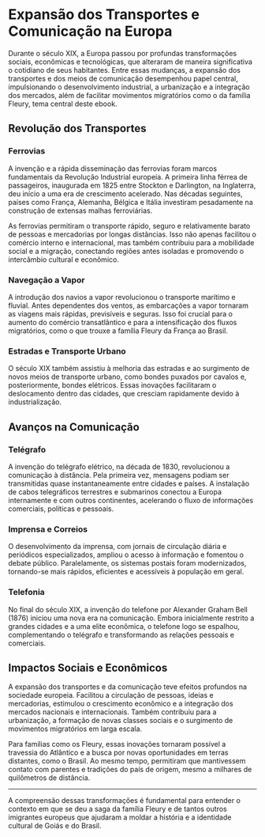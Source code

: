 # Expansão dos Transportes e Comunicação na Europa

Durante o século XIX, a Europa passou por profundas transformações sociais, econômicas e tecnológicas, que alteraram de maneira significativa o cotidiano de seus habitantes. Entre essas mudanças, a expansão dos transportes e dos meios de comunicação desempenhou papel central, impulsionando o desenvolvimento industrial, a urbanização e a integração dos mercados, além de facilitar movimentos migratórios como o da família Fleury, tema central deste ebook.

## Revolução dos Transportes

### Ferrovias

A invenção e a rápida disseminação das ferrovias foram marcos fundamentais da Revolução Industrial europeia. A primeira linha férrea de passageiros, inaugurada em 1825 entre Stockton e Darlington, na Inglaterra, deu início a uma era de crescimento acelerado. Nas décadas seguintes, países como França, Alemanha, Bélgica e Itália investiram pesadamente na construção de extensas malhas ferroviárias.

As ferrovias permitiram o transporte rápido, seguro e relativamente barato de pessoas e mercadorias por longas distâncias. Isso não apenas facilitou o comércio interno e internacional, mas também contribuiu para a mobilidade social e a migração, conectando regiões antes isoladas e promovendo o intercâmbio cultural e econômico.

### Navegação a Vapor

A introdução dos navios a vapor revolucionou o transporte marítimo e fluvial. Antes dependentes dos ventos, as embarcações a vapor tornaram as viagens mais rápidas, previsíveis e seguras. Isso foi crucial para o aumento do comércio transatlântico e para a intensificação dos fluxos migratórios, como o que trouxe a família Fleury da França ao Brasil.

### Estradas e Transporte Urbano

O século XIX também assistiu à melhoria das estradas e ao surgimento de novos meios de transporte urbano, como bondes puxados por cavalos e, posteriormente, bondes elétricos. Essas inovações facilitaram o deslocamento dentro das cidades, que cresciam rapidamente devido à industrialização.

## Avanços na Comunicação

### Telégrafo

A invenção do telégrafo elétrico, na década de 1830, revolucionou a comunicação à distância. Pela primeira vez, mensagens podiam ser transmitidas quase instantaneamente entre cidades e países. A instalação de cabos telegráficos terrestres e submarinos conectou a Europa internamente e com outros continentes, acelerando o fluxo de informações comerciais, políticas e pessoais.

### Imprensa e Correios

O desenvolvimento da imprensa, com jornais de circulação diária e periódicos especializados, ampliou o acesso à informação e fomentou o debate público. Paralelamente, os sistemas postais foram modernizados, tornando-se mais rápidos, eficientes e acessíveis à população em geral.

### Telefonia

No final do século XIX, a invenção do telefone por Alexander Graham Bell (1876) iniciou uma nova era na comunicação. Embora inicialmente restrito a grandes cidades e a uma elite econômica, o telefone logo se espalhou, complementando o telégrafo e transformando as relações pessoais e comerciais.

## Impactos Sociais e Econômicos

A expansão dos transportes e da comunicação teve efeitos profundos na sociedade europeia. Facilitou a circulação de pessoas, ideias e mercadorias, estimulou o crescimento econômico e a integração dos mercados nacionais e internacionais. Também contribuiu para a urbanização, a formação de novas classes sociais e o surgimento de movimentos migratórios em larga escala.

Para famílias como os Fleury, essas inovações tornaram possível a travessia do Atlântico e a busca por novas oportunidades em terras distantes, como o Brasil. Ao mesmo tempo, permitiram que mantivessem contato com parentes e tradições do país de origem, mesmo a milhares de quilômetros de distância.

---

A compreensão dessas transformações é fundamental para entender o contexto em que se deu a saga da família Fleury e de tantos outros imigrantes europeus que ajudaram a moldar a história e a identidade cultural de Goiás e do Brasil.